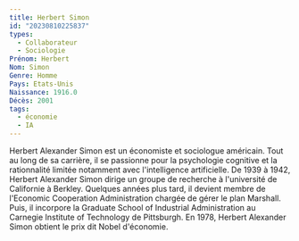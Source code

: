 ```yaml
---
title: Herbert Simon  
id: "20230810225837"
types:
  - Collaborateur
  - Sociologie
Prénom: Herbert
Nom: Simon 
Genre: Homme
Pays: Etats-Unis
Naissance: 1916.0
Décès: 2001
tags:
  - économie
  - IA
---
```


Herbert Alexander Simon est un économiste et sociologue américain. Tout au long de sa carrière, il se passionne pour la psychologie cognitive et la rationnalité limitée notamment avec l'intelligence artificielle. De 1939 à 1942, Herbert Alexander Simon dirige un groupe de recherche à l'université de Californie à Berkley. Quelques années plus tard, il devient membre de l'Economic Cooperation Administration chargée de gérer le plan Marshall. Puis, il incorpore la Graduate School of Industrial Administration au Carnegie Institute of Technology de Pittsburgh. En 1978, Herbert Alexander Simon obtient le prix dit Nobel d'économie. 
